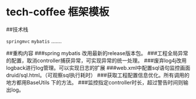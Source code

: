 # tech-coffee 框架模板

##技术栈

`springmvc` `mybatis` .......

##重构内容
###spring mybatis 改用最新的release版本包。
###工程全局异常的配置，取消controller捕获异常，可实现异常的统一处理。
###废弃log4j改用logback进行log管理。可以实现日志的扩展
###web.xml中配置sql语句监控画面 druid/sql.html。（可观察sql执行耗时）
###获取工程配置信息优化。所有调用的地方都用BaseUtils 下的方法。
###监控指定controller时长，超过警告时间则输出log。

